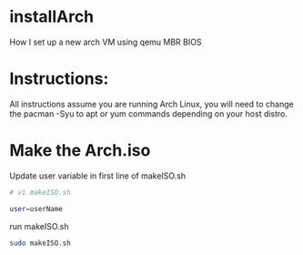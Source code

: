 # installArch
How I set up a new arch VM using qemu MBR BIOS

# Instructions:
All instructions assume you are running Arch Linux, you will need to change the pacman -Syu to apt or yum commands depending on your host distro.

# Make the Arch.iso
Update user variable in first line of makeISO.sh
```bash
# vi makeISO.sh
```
```bash
user=userName
```

run makeISO.sh
```bash
sudo makeISO.sh
```
